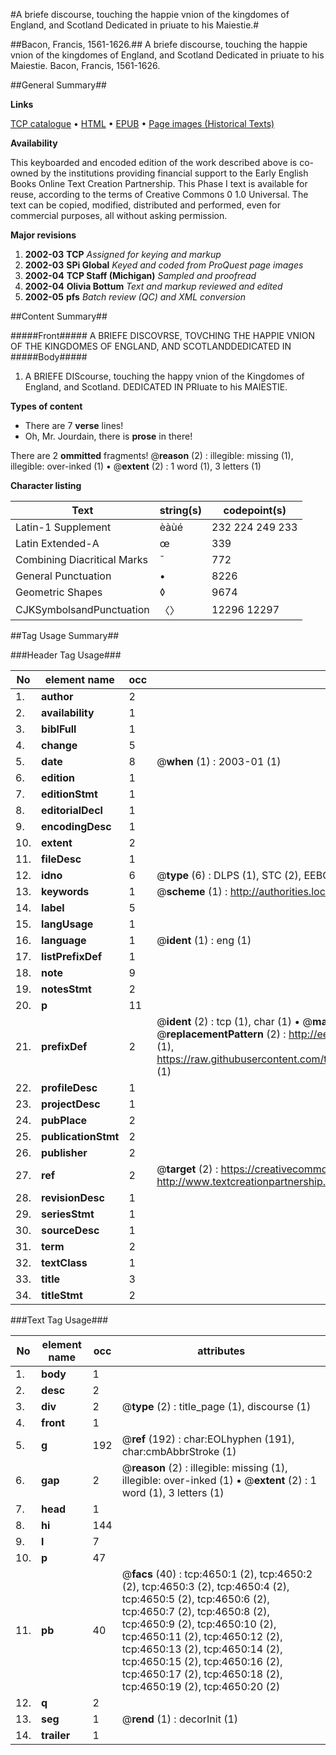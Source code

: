 #A briefe discourse, touching the happie vnion of the kingdomes of England, and Scotland Dedicated in priuate to his Maiestie.#

##Bacon, Francis, 1561-1626.##
A briefe discourse, touching the happie vnion of the kingdomes of England, and Scotland Dedicated in priuate to his Maiestie.
Bacon, Francis, 1561-1626.

##General Summary##

**Links**

[TCP catalogue](http://www.ota.ox.ac.uk/tcp/)  • 
[HTML](http://tei.it.ox.ac.uk/tcp/Texts-HTML/free/A01/A01064.html)  • 
[EPUB](http://tei.it.ox.ac.uk/tcp/Texts-EPUB/free/A01/A01064.epub) • 
[Page images (Historical Texts)](https://data.historicaltexts.jisc.ac.uk/view?pubId=eebo-99840175e&pageId=eebo-99840175e-4650-1)

**Availability**

This keyboarded and encoded edition of the
	       work described above is co-owned by the institutions
	       providing financial support to the Early English Books
	       Online Text Creation Partnership. This Phase I text is
	       available for reuse, according to the terms of Creative
	       Commons 0 1.0 Universal. The text can be copied,
	       modified, distributed and performed, even for
	       commercial purposes, all without asking permission.

**Major revisions**

1. __2002-03__ __TCP__ *Assigned for keying and markup*
1. __2002-03__ __SPi Global__ *Keyed and coded from ProQuest page images*
1. __2002-04__ __TCP Staff (Michigan)__ *Sampled and proofread*
1. __2002-04__ __Olivia Bottum__ *Text and markup reviewed and edited*
1. __2002-05__ __pfs__ *Batch review (QC) and XML conversion*

##Content Summary##

#####Front#####
A BRIEFE DISCOVRSE, TOVCHING THE HAPPIE VNION OF THE KINGDOMES OF ENGLAND, AND SCOTLANDDEDICATED IN 
#####Body#####

1. A BRIEFE DIScourse, touching the happy vnion of the Kingdomes of England, and Scotland. DEDICATED IN PRIuate to his MAIESTIE.

**Types of content**

  * There are 7 **verse** lines!
  * Oh, Mr. Jourdain, there is **prose** in there!

There are 2 **ommitted** fragments! 
 @__reason__ (2) : illegible: missing (1), illegible: over-inked (1)  •  @__extent__ (2) : 1 word (1), 3 letters (1)

**Character listing**


|Text|string(s)|codepoint(s)|
|---|---|---|
|Latin-1 Supplement|èàùé|232 224 249 233|
|Latin Extended-A|œ|339|
|Combining             Diacritical Marks|̄|772|
|General Punctuation|•|8226|
|Geometric Shapes|◊|9674|
|CJKSymbolsandPunctuation|〈〉|12296 12297|

##Tag Usage Summary##

###Header Tag Usage###

|No|element name|occ|attributes|
|---|---|---|---|
|1.|__author__|2||
|2.|__availability__|1||
|3.|__biblFull__|1||
|4.|__change__|5||
|5.|__date__|8| @__when__ (1) : 2003-01 (1)|
|6.|__edition__|1||
|7.|__editionStmt__|1||
|8.|__editorialDecl__|1||
|9.|__encodingDesc__|1||
|10.|__extent__|2||
|11.|__fileDesc__|1||
|12.|__idno__|6| @__type__ (6) : DLPS (1), STC (2), EEBO-CITATION (1), PROQUEST (1), VID (1)|
|13.|__keywords__|1| @__scheme__ (1) : http://authorities.loc.gov/ (1)|
|14.|__label__|5||
|15.|__langUsage__|1||
|16.|__language__|1| @__ident__ (1) : eng (1)|
|17.|__listPrefixDef__|1||
|18.|__note__|9||
|19.|__notesStmt__|2||
|20.|__p__|11||
|21.|__prefixDef__|2| @__ident__ (2) : tcp (1), char (1)  •  @__matchPattern__ (2) : ([0-9\-]+):([0-9IVX]+) (1), (.+) (1)  •  @__replacementPattern__ (2) : http://eebo.chadwyck.com/downloadtiff?vid=$1&page=$2 (1), https://raw.githubusercontent.com/textcreationpartnership/Texts/master/tcpchars.xml#$1 (1)|
|22.|__profileDesc__|1||
|23.|__projectDesc__|1||
|24.|__pubPlace__|2||
|25.|__publicationStmt__|2||
|26.|__publisher__|2||
|27.|__ref__|2| @__target__ (2) : https://creativecommons.org/publicdomain/zero/1.0/ (1), http://www.textcreationpartnership.org/docs/. (1)|
|28.|__revisionDesc__|1||
|29.|__seriesStmt__|1||
|30.|__sourceDesc__|1||
|31.|__term__|2||
|32.|__textClass__|1||
|33.|__title__|3||
|34.|__titleStmt__|2||


###Text Tag Usage###

|No|element name|occ|attributes|
|---|---|---|---|
|1.|__body__|1||
|2.|__desc__|2||
|3.|__div__|2| @__type__ (2) : title_page (1), discourse (1)|
|4.|__front__|1||
|5.|__g__|192| @__ref__ (192) : char:EOLhyphen (191), char:cmbAbbrStroke (1)|
|6.|__gap__|2| @__reason__ (2) : illegible: missing (1), illegible: over-inked (1)  •  @__extent__ (2) : 1 word (1), 3 letters (1)|
|7.|__head__|1||
|8.|__hi__|144||
|9.|__l__|7||
|10.|__p__|47||
|11.|__pb__|40| @__facs__ (40) : tcp:4650:1 (2), tcp:4650:2 (2), tcp:4650:3 (2), tcp:4650:4 (2), tcp:4650:5 (2), tcp:4650:6 (2), tcp:4650:7 (2), tcp:4650:8 (2), tcp:4650:9 (2), tcp:4650:10 (2), tcp:4650:11 (2), tcp:4650:12 (2), tcp:4650:13 (2), tcp:4650:14 (2), tcp:4650:15 (2), tcp:4650:16 (2), tcp:4650:17 (2), tcp:4650:18 (2), tcp:4650:19 (2), tcp:4650:20 (2)|
|12.|__q__|2||
|13.|__seg__|1| @__rend__ (1) : decorInit (1)|
|14.|__trailer__|1||
